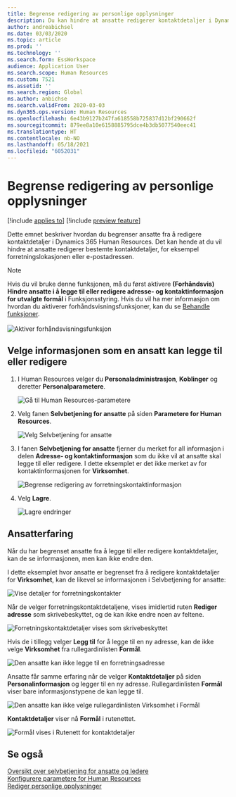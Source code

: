 ```yaml
---
title: Begrense redigering av personlige opplysninger
description: Du kan hindre at ansatte redigerer kontaktdetaljer i Dynamics 365 Human Resources.
author: andreabichsel
ms.date: 03/03/2020
ms.topic: article
ms.prod: ''
ms.technology: ''
ms.search.form: EssWorkspace
audience: Application User
ms.search.scope: Human Resources
ms.custom: 7521
ms.assetid: ''
ms.search.region: Global
ms.author: anbichse
ms.search.validFrom: 2020-03-03
ms.dyn365.ops.version: Human Resources
ms.openlocfilehash: 6e43b9127b247fa618558b725837d12bf290662f
ms.sourcegitcommit: 879ee8a10e6158885795dce4b3db5077540eec41
ms.translationtype: HT
ms.contentlocale: nb-NO
ms.lasthandoff: 05/18/2021
ms.locfileid: "6052031"
---
```

# <a name="restrict-editing-of-personal-information"></a>Begrense redigering av personlige opplysninger

[!include [applies to](../includes/applies-to-hr.md)]
[!include [preview feature](./includes/preview-feature.md)]

Dette emnet beskriver hvordan du begrenser ansatte fra å redigere kontaktdetaljer i Dynamics 365 Human Resources. Det kan hende at du vil hindre at ansatte redigerer bestemte kontaktdetaljer, for eksempel forretningslokasjonen eller e-postadressen.

> [!NOTE]
> Hvis du vil bruke denne funksjonen, må du først aktivere **(Forhåndsvis) Hindre ansatte i å legge til eller redigere adresse- og kontaktinformasjon for utvalgte formål** i Funksjonsstyring. Hvis du vil ha mer informasjon om hvordan du aktiverer forhåndsvisningsfunksjoner, kan du se [Behandle funksjoner](hr-admin-manage-features.md).<br><br>![Aktiver forhåndsvisningsfunksjon](./media/hr-employee-self-service-restrict-enable.png)

## <a name="choose-the-information-an-employee-can-add-or-edit"></a>Velge informasjonen som en ansatt kan legge til eller redigere

1. I Human Resources velger du **Personaladministrasjon**, **Koblinger** og deretter **Personalparametere**.

   ![Gå til Human Resources-parametere](./media/hr-employee-self-service-human-resources-parameters.png)

2. Velg fanen **Selvbetjening for ansatte** på siden **Parametere for Human Resources**.

   ![Velg Selvbetjening for ansatte](./media/hr-employee-self-service-tab.png)

3. I fanen **Selvbetjening for ansatte** fjerner du merket for all informasjon i delen **Adresse- og kontaktinformasjon** som du ikke vil at ansatte skal legge til eller redigere. I dette eksemplet er det ikke merket av for kontaktinformasjonen for **Virksomhet**.

   ![Begrense redigering av forretningskontaktinformasjon](./media/hr-employee-self-service-restrict-business.png)

4. Velg **Lagre**.

   ![Lagre endringer](./media/hr-employee-self-service-restrict-save.png)

## <a name="employee-experience"></a>Ansatterfaring

Når du har begrenset ansatte fra å legge til eller redigere kontaktdetaljer, kan de se informasjonen, men kan ikke endre den.

I dette eksemplet hvor ansatte er begrenset fra å redigere kontaktdetaljer for **Virksomhet**, kan de likevel se informasjonen i Selvbetjening for ansatte:

![Vise detaljer for forretningskontakter](./media/hr-employee-self-service-restrict-view.png)

Når de velger forretningskontaktdetaljene, vises imidlertid ruten **Rediger adresse** som skrivebeskyttet, og de kan ikke endre noen av feltene.

![Forretningskontaktdetaljer vises som skrivebeskyttet](./media/hr-employee-self-service-restrict-read-only.png)

Hvis de i tillegg velger **Legg til** for å legge til en ny adresse, kan de ikke velge **Virksomhet** fra rullegardinlisten **Formål**.

![Den ansatte kan ikke legge til en forretningsadresse](./media/hr-employee-self-service-restrict-add.png)

Ansatte får samme erfaring når de velger **Kontaktdetaljer** på siden **Personalinformasjon** og legger til en ny adresse. Rullegardinlisten **Formål** viser bare informasjonstypene de kan legge til. 

![Den ansatte kan ikke velge rullegardinlisten Virksomhet i Formål](./media/hr-employee-self-service-restrict-purpose.png)

**Kontaktdetaljer** viser nå **Formål** i rutenettet.

![Formål vises i Rutenett for kontaktdetaljer](./media/hr-employee-self-service-restrict-purpose-grid.png)

## <a name="see-also"></a>Se også

[Oversikt over selvbetjening for ansatte og ledere](hr-employee-manager-self-service-overview.md)<br>
[Konfigurere parametere for Human Resources](hr-setup-parameters.md)<br>
[Rediger personlige opplysninger](hr-employee-manager-self-service-edit-personal-information.md)